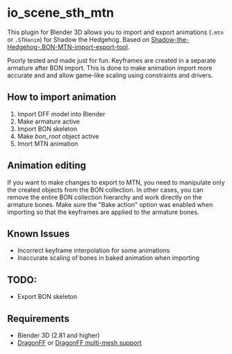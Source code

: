 # io_scene_sth_mtn

This plugin for Blender 3D allows you to import and export animations (`.mtn` or `.STHanim`) for Shadow the Hedgehog. Based on [Shadow-the-Hedgehog-.BON-MTN-import-export-tool](https://github.com/Shadowth117/Shadow-the-Hedgehog-.BON-MTN-import-export-tool).

Poorly tested and made just for fun. Keyframes are created in a separate armature after BON import. This is done to make animation import more accurate and and allow game-like scaling using constraints and drivers.

## How to import animation
1. Import DFF model into Blender
2. Make armature active
3. Import BON skeleton
4. Make _bon_root_ object active
5. Imort MTN animation

## Animation editing
If you want to make changes to export to MTN, you need to manipulate only the created objects from the BON collection. In other cases, you can remove the entire BON collection hierarchy and work directly on the armature bones. Make sure the "Bake action" option was enabled when importing so that the keyframes are applied to the armature bones.

## Known Issues
* Incorrect keyframe interpolation for some animations
* Inaccurate scaling of bones in baked animation when importing

## TODO:
* Export BON skeleton

## Requirements

* Blender 3D (2.81 and higher)
* [DragonFF](https://github.com/Parik27/DragonFF) or [DragonFF multi-mesh support](https://github.com/Psycrow101/DragonFF/tree/multi-mesh)
